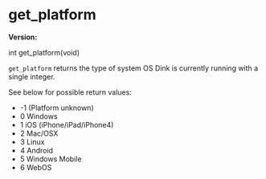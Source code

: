 # get_platform

**Version:** <VersionInfo yedink="0.7+" standalone />&nbsp;<VersionInfo dinkhd="" standalone />

<Prototype>int get_platform(void)</Prototype>

`get_platform` returns the type of system OS Dink is currently running with a single integer.

See below for possible return values:
<ul>
  <li>-1 (Platform unknown)</li>
  <li>0 Windows</li>
  <li>1 iOS (iPhone/iPad/iPhone4)</li>
  <li>2 Mac/OSX</li>
  <li>3 Linux</li>
  <li>4 Android</li>
  <li>5 Windows Mobile</li>
  <li>6 WebOS</li>
</ul>








